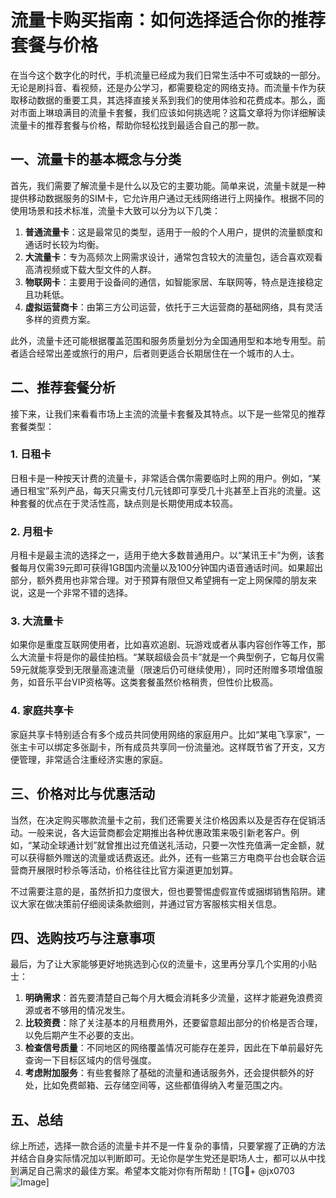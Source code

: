 # 流量卡购买指南：如何选择适合你的推荐套餐与价格

在当今这个数字化的时代，手机流量已经成为我们日常生活中不可或缺的一部分。无论是刷抖音、看视频，还是办公学习，都需要稳定的网络支持。而流量卡作为获取移动数据的重要工具，其选择直接关系到我们的使用体验和花费成本。那么，面对市面上琳琅满目的流量卡套餐，我们应该如何挑选呢？这篇文章将为你详细解读流量卡的推荐套餐与价格，帮助你轻松找到最适合自己的那一款。

## 一、流量卡的基本概念与分类

首先，我们需要了解流量卡是什么以及它的主要功能。简单来说，流量卡就是一种提供移动数据服务的SIM卡，它允许用户通过无线网络进行上网操作。根据不同的使用场景和技术标准，流量卡大致可以分为以下几类：

1. **普通流量卡**：这是最常见的类型，适用于一般的个人用户，提供的流量额度和通话时长较为均衡。
2. **大流量卡**：专为高频次上网需求设计，通常包含较大的流量包，适合喜欢观看高清视频或下载大型文件的人群。
3. **物联网卡**：主要用于设备间的通信，如智能家居、车联网等，特点是连接稳定且功耗低。
4. **虚拟运营商卡**：由第三方公司运营，依托于三大运营商的基础网络，具有灵活多样的资费方案。

此外，流量卡还可能根据覆盖范围和服务质量划分为全国通用型和本地专用型。前者适合经常出差或旅行的用户，后者则更适合长期居住在一个城市的人士。

## 二、推荐套餐分析

接下来，让我们来看看市场上主流的流量卡套餐及其特点。以下是一些常见的推荐套餐类型：

### 1. 日租卡
日租卡是一种按天计费的流量卡，非常适合偶尔需要临时上网的用户。例如，“某通日租宝”系列产品，每天只需支付几元钱即可享受几十兆甚至上百兆的流量。这种套餐的优点在于灵活性高，缺点则是长期使用成本较高。

### 2. 月租卡
月租卡是最主流的选择之一，适用于绝大多数普通用户。以“某讯王卡”为例，该套餐每月仅需39元即可获得1GB国内流量以及100分钟国内语音通话时间。如果超出部分，额外费用也非常合理。对于预算有限但又希望拥有一定上网保障的朋友来说，这是一个非常不错的选择。

### 3. 大流量卡
如果你是重度互联网使用者，比如喜欢追剧、玩游戏或者从事内容创作等工作，那么大流量卡将是你的最佳拍档。“某联超级会员卡”就是一个典型例子，它每月仅需59元就能享受到无限量高速流量（限速后仍可继续使用），同时还附赠多项增值服务，如音乐平台VIP资格等。这类套餐虽然价格稍贵，但性价比极高。

### 4. 家庭共享卡
家庭共享卡特别适合有多个成员共同使用网络的家庭用户。比如“某电飞享家”，一张主卡可以绑定多张副卡，所有成员共享同一份流量池。这样既节省了开支，又方便管理，非常适合注重经济实惠的家庭。

## 三、价格对比与优惠活动

当然，在决定购买哪款流量卡之前，我们还需要关注价格因素以及是否存在促销活动。一般来说，各大运营商都会定期推出各种优惠政策来吸引新老客户。例如，“某动全球通计划”就曾推出过充值送礼活动，只要一次性充值满一定金额，就可以获得额外赠送的流量或话费返还。此外，还有一些第三方电商平台也会联合运营商开展限时秒杀等活动，价格往往比官方渠道更加划算。

不过需要注意的是，虽然折扣力度很大，但也要警惕虚假宣传或捆绑销售陷阱。建议大家在做决策前仔细阅读条款细则，并通过官方客服核实相关信息。

## 四、选购技巧与注意事项

最后，为了让大家能够更好地挑选到心仪的流量卡，这里再分享几个实用的小贴士：

1. **明确需求**：首先要清楚自己每个月大概会消耗多少流量，这样才能避免浪费资源或者不够用的情况发生。
2. **比较资费**：除了关注基本的月租费用外，还要留意超出部分的价格是否合理，以免后期产生不必要的支出。
3. **检查信号质量**：不同地区的网络覆盖情况可能存在差异，因此在下单前最好先查询一下目标区域内的信号强度。
4. **考虑附加服务**：有些套餐除了基础的流量和通话服务外，还会提供额外的好处，比如免费邮箱、云存储空间等，这些都值得纳入考量范围之内。

## 五、总结

综上所述，选择一款合适的流量卡并不是一件复杂的事情，只要掌握了正确的方法并结合自身实际情况加以判断即可。无论你是学生党还是职场人士，都可以从中找到满足自己需求的最佳方案。希望本文能对你有所帮助！[TG💪+ @jx0703 ![Image](https://github.com/user-attachments/assets/dbca1d08-cadb-493c-b0ec-ad6f7a83f270)]